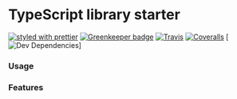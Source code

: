 # TypeScript library starter

[![styled with prettier](https://img.shields.io/badge/styled_with-prettier-ff69b4.svg)](https://github.com/prettier/prettier)
[![Greenkeeper badge](https://badges.greenkeeper.io/puemos/speech-to-text-recognition.svg)](https://greenkeeper.io/)
[![Travis](https://img.shields.io/travis/puemos/speech-to-text-recognition.svg)](https://travis-ci.org/puemos/speech-to-text-recognition)
[![Coveralls](https://img.shields.io/coveralls/puemos/speech-to-text-recognition.svg)](https://coveralls.io/github/puemos/speech-to-text-recognition)
[![Dev Dependencies](https://david-dm.org/puemos/speech-to-text-recognition/dev-status.svg)]


### Usage


### Features
